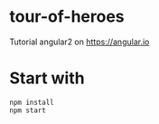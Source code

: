 # tour-of-heroes

Tutorial angular2 on https://angular.io

# Start with
```
npm install
npm start
```